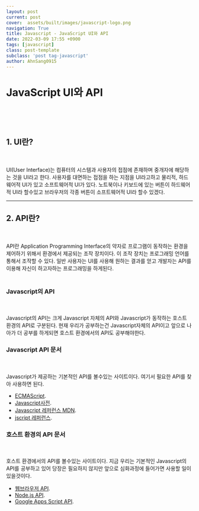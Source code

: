 ```yaml
---
layout: post
current: post
cover:  assets/built/images/javascript-logo.png
navigation: True
title: Javascript - JavaScript UI와 API
date: 2022-03-09 17:55 +0900
tags: [javascript]
class: post-template
subclass: 'post tag-javascript'
author: AhnSang0915
---
```


# JavaScript UI와 API

<br>
<br>
<br> 

## 1. UI란?
<br>
<br>
UI(User Interface)는 컴퓨터의 시스템과 사용자의 접점에 존재하며 중개자에 해당하는 것을 UI라고 한다. 사용자를 대면하는 접점을 하는 지점을 UI라고하고 물리적, 하드웨어적 UI가 있고 소프트웨어적 UI가 있다. 노트북이나 키보드에 있는 버튼이 하드웨어적 UI라 할수있고 브라우저의 각종 버튼이 소프트웨어적 UI라 할수 있겠다.

---

## 2. API란?
<br>
<br>
API란 Application Programming Interface의 약자로 프로그램이 동작하는 환경을 제어하기 위해서 환경에서 제공되는 조작 장치이다. 이 조작 장치는 프로그래밍 언어를 통해서 조작할 수 있다. 일반 사용자는 UI를 사용해 원하는 결과를 얻고 개발자는 API를 이용해 자신이 하고자하는 프로그래밍을 하게된다.
<br>
<br>


### Javascript의 API
<br>
<br>
Javascript의 API는 크게 Javascript 자체의 API와 Javascript가 동작하는 호스트 환경의 API로 구분된다. 현재 우리가 공부하는건 Javascript자체의 API이고 앞으로 나아가 더 공부를 하게되면 호스트 환경에서의 API도 공부해야한다.


### Javascript API 문서
<br>
<br>
Javascript가 제공하는 기본적인 API를 볼수있는 사이트이다. 여기서 필요한 API를 찾아 사용하면 된다. 


- [ECMAScript](https://www.ecma-international.org/publications-and-standards/standards/ecma-262/).
- [Javascript사전](https://opentutorials.org/course/50).
- [Javascript 레퍼런스 MDN](https://developer.mozilla.org/en-US/docs/Web/JavaScript/Reference).
- [jscript 레퍼런스](https://docs.microsoft.com/ko-kr/previous-versions/visualstudio/visual-studio-2010/z688wt03(v=vs.100)?redirectedfrom=MSDN).



###  호스트 환경의 API 문서
<br>
<br>
호스트 환경에서의 API를 볼수있는 사이트이다. 지금 우리는 기본적인 Javascript의 API를 공부하고 있어 당장은 필요하지 않지만 앞으로 심화과정에 들어가면 사용할 일이 있을것이다.


- [웹브라우저 API](https://developer.mozilla.org/en-US/docs/Web/API).
- [Node.js API](https://nodejs.org/api/).
- [Google Apps Script API](https://developers.google.com/apps-script/).